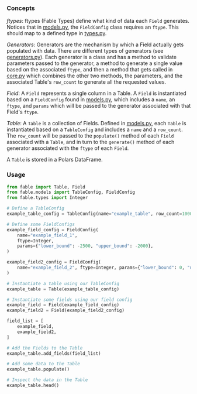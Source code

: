 ### Concepts

*ftypes*: ftypes (Fable Types) define what kind of data each `Field` generates. Notices that in 
[models.py](src/fable/models.py), the `FieldConfig` class requires an `ftype`. This should map to
a defined type in [types.py](src/fable/types.py).

*Generators*: Generators are the mechanism by which a Field actually gets populated with data.
There are different types of generators (see [generators.py](src/fable/generators.py)). Each
generator is a class and has a method to validate parameters passed to the generator, a method
to generate a single value based on the associated `ftype`, and then a method that gets called in
[core.py](src/fable/core.py) which combines the other two methods, the parameters, and the
associated Table's `row_count` to generate all the requested values.

*Field*: A `Field` represents a single column in a Table. A `Field` is instantiated based on a
`FieldConfig` found in [models.py](src/fable/models.py), which includes a `name`, an `ftype`, and
`params` which will be passed to the generator associated with that Field's `ftype`.

*Table*: A `Table` is a collection of Fields. Defined in [models.py](src/fable/models.py), each `Table`
is instantiated based on a `TableConfig` and includes a `name` and a `row_count`. The `row_count`
will be passed to the `populate()` method of each `Field` associated with a `Table`, and in turn to
the `generate()` method of each generator associated with the `ftype` of each `Field`. 

A `Table` is stored in a Polars DataFrame.

### Usage
```python
from fable import Table, Field
from fable.models import TableConfig, FieldConfig
from fable.types import Integer

# Define a TableConfig
example_table_config = TableConfig(name="example_table", row_count=1000)

# Define some FieldConfigs
example_field_config = FieldConfig(
    name="example_field_1",
    ftype=Integer,
    params={"lower_bound": -2500, "upper_bound": -2000},
)

example_field2_config = FieldConfig(
    name="example_field_2", ftype=Integer, params={"lower_bound": 0, "upper_bound": 10}
)

# Instantiate a table using our TableConfig
example_table = Table(example_table_config)

# Instantiate some fields using our field config
example_field = Field(example_field_config)
example_field2 = Field(example_field2_config)

field_list = [
    example_field,
    example_field2,
]

# Add the Fields to the Table
example_table.add_fields(field_list)

# Add some data to the Table
example_table.populate()

# Inspect the data in the Table
example_table.head()
```
